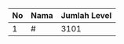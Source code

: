 | No | Nama            | Jumlah Level |
|----|-----------------|--------------|
| 1  | #    |    3101        |
